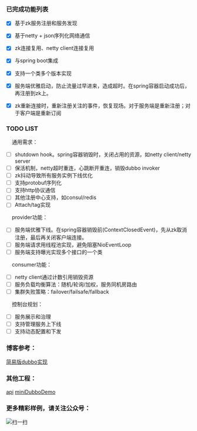 ### 已完成功能列表
- [x] 基于zk服务注册和服务发现
- [x] 基于netty + json序列化网络通信
- [x] zk连接复用、netty client连接复用
- [x] 与spring boot集成
- [x] 支持一个类多个版本实现
- [x] 服务端优雅启动，防止流量过早进来，造成超时。在spring容器启动成功后，再注册到zk上。
- [x] zk重新连接时，重新注册关注的事件，恢复现场。对于服务端是重新注册；对于客户端是重新订阅


### TODO LIST
&nbsp;&nbsp;&nbsp;&nbsp;通用需求：
- [ ] shutdown hook。spring容器销毁时，关闭占用的资源，如netty client/netty server
- [ ] 保活机制，netty超时重连，心跳断开重连，销毁dubbo invoker
- [ ] zk抖动导致所有服务实例下线优化
- [ ] 支持protobuf序列化
- [ ] 支持http协议通信
- [ ] 其他注册中心支持，如consul/redis
- [ ] Attach/tag实现

&nbsp;&nbsp;&nbsp;&nbsp;provider功能：
- [ ] 服务端优雅下线。在spring容器销毁前(ContextClosedEvent)，先从zk取消注册，最后再关闭客户端连接。
- [ ] 服务端请求用线程池实现，避免阻塞NioEventLoop
- [ ] 服务端支持曝光实现多个接口的一个类

&nbsp;&nbsp;&nbsp;&nbsp;consumer功能：
- [ ] netty client通过计数引用销毁资源
- [ ] 服务负载均衡算法：随机/轮询/加权，服务同机房路由
- [ ] 集群失败策略：failover/failsafe/fallback

&nbsp;&nbsp;&nbsp;&nbsp;控制台规划：
- [ ] 服务展示和治理
- [ ] 支持管理服务上下线
- [ ] 支持动态配置和下发

### 博客参考：
[简易版dubbo实现](https://blog.csdn.net/ac_dao_di/article/details/121445493)

### 其他工程：
[api](https://github.com/jessin20161124/api)
[miniDubboDemo](https://github.com/jessin20161124/miniDubboDemo)

### 更多精彩样例，请关注公众号：
![扫一扫](https://img-blog.csdnimg.cn/e021faa547534e0080356b65d995b6f8.png?x-oss-process=image/watermark,type_ZHJvaWRzYW5zZmFsbGJhY2s,shadow_50,text_Q1NETiBAYWNfZGFvX2Rp,size_20,color_FFFFFF,t_70,g_se,x_16#pic_center)


